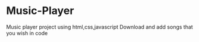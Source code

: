 # Music-Player
Music player project using html,css,javascript 
Download and add songs that you wish in code
